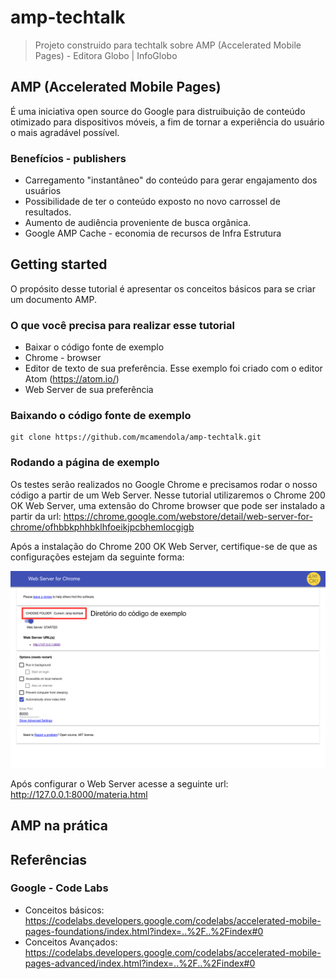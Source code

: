 # amp-techtalk
> Projeto construido para techtalk sobre AMP (Accelerated Mobile Pages) -  Editora Globo | InfoGlobo

## AMP (Accelerated Mobile Pages)

É uma iniciativa open source do Google para distruibuição de conteúdo otimizado para dispositivos móveis, a fim de tornar a experiência do usuário o mais agradável possível.

### Benefícios - publishers

* Carregamento "instantâneo" do conteúdo para gerar engajamento dos usuários
* Possibilidade de ter o conteúdo exposto no novo carrossel de resultados.
* Aumento de audiência proveniente de busca orgânica.
* Google AMP Cache - economia de recursos de Infra Estrutura

## Getting started

O propósito desse tutorial é apresentar os conceitos básicos para se criar um documento AMP.

### O que você precisa para realizar esse tutorial

* Baixar o código fonte de exemplo
* Chrome - browser
* Editor de texto de sua preferência. Esse exemplo foi criado com o editor Atom (https://atom.io/)
* Web Server de sua preferência

### Baixando o código fonte de exemplo

```shell
git clone https://github.com/mcamendola/amp-techtalk.git
```

### Rodando a página de exemplo

Os testes serão realizados no Google Chrome e precisamos rodar o nosso código a partir de um Web Server. Nesse tutorial utilizaremos o Chrome 200 OK Web Server, uma extensão do Chrome browser que pode ser instalado a partir da url: https://chrome.google.com/webstore/detail/web-server-for-chrome/ofhbbkphhbklhfoeikjpcbhemlocgigb

Após a instalação do Chrome 200 OK Web Server, certifique-se de que as configurações estejam da seguinte forma:

![alt tag](https://raw.githubusercontent.com/mcamendola/amp-techtalk/master/tutorial/chrome_web_server_configurations.png)

Após configurar o Web Server acesse a seguinte url: http://127.0.0.1:8000/materia.html

## AMP na prática

## Referências

### Google - Code Labs
* Conceitos básicos: https://codelabs.developers.google.com/codelabs/accelerated-mobile-pages-foundations/index.html?index=..%2F..%2Findex#0
* Conceitos Avançados: https://codelabs.developers.google.com/codelabs/accelerated-mobile-pages-advanced/index.html?index=..%2F..%2Findex#0

